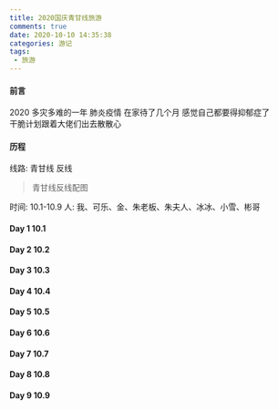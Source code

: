 ```yaml
---
title: 2020国庆青甘线旅游
comments: true
date: 2020-10-10 14:35:38
categories: 游记
tags:
 - 旅游
---
```

#### 前言 
2020 多灾多难的一年
肺炎疫情 在家待了几个月  感觉自己都要得抑郁症了  
干脆计划跟着大佬们出去散散心 

#### 历程
线路: 青甘线 反线
> 青甘线反线配图

时间: 10.1-10.9
人: 我、可乐、金、朱老板、朱夫人、冰冰、小雪、彬哥 
#### Day 1 10.1
#### Day 2 10.2
#### Day 3 10.3 
#### Day 4 10.4 
#### Day 5 10.5 
#### Day 6 10.6 
#### Day 7 10.7 
#### Day 8 10.8 
#### Day 9 10.9

 






















